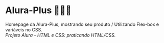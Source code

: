 # Alura-Plus 👨🏻‍💻
Homepage da Alura-Plus, mostrando seu produto / Utilizando Flex-box e variáveis no CSS.
<br><em>Projeto Alura - HTML e CSS: praticando HTML/CSS.</em>
